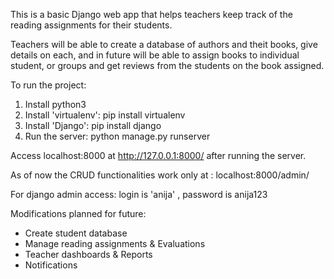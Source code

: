 This is a basic Django web app that helps teachers keep track of the reading assignments for their students.

Teachers will be able to create a database of authors and theit books, give details on each, and in future will be able to assign books to individual student, or groups and get reviews from the students on the book assigned.

To run the project:

1. Install python3 
2. Install 'virtualenv': pip install virtualenv
3. Install 'Django':  pip install django
4. Run the server: python manage.py runserver

Access localhost:8000 at http://127.0.0.1:8000/ after running the server. 

As of now the CRUD functionalities work only at : localhost:8000/admin/

For django admin access: login is 'anija' , password is anija123


Modifications planned for future:
- Create student database 
- Manage reading assignments & Evaluations 
- Teacher dashboards & Reports 
- Notifications


